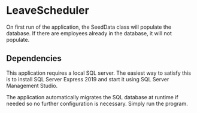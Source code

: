 # LeaveScheduler
On first run of the application, the SeedData class will populate the database. If there are employees already in the database, it will not populate.

## Dependencies
This application requires a local SQL server.
The easiest way to satisfy this is to install SQL Server Express 2019 and start it using SQL Server Management Studio.

The application automatically migrates the SQL database at runtime if needed so no further configuration is necessary.
Simply run the program.
